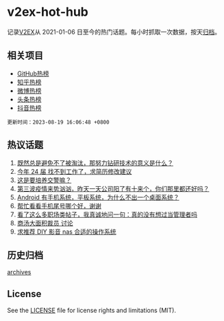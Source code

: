 # v2ex-hot-hub

 记录[V2EX](https://www.v2ex.com/)从 2021-01-06 日至今的热门话题。每小时抓取一次数据，按天[归档](archives)。
 
 ## 相关项目

- [GitHub热榜](https://github.com/snaildev/github-hot-hub)
- [知乎热榜](https://github.com/snaildev/zhihu-hot-hub)
- [微博热榜](https://github.com/snaildev/weibo-hot-hub)
- [头条热榜](https://github.com/snaildev/toutiao-hot-hub)
- [抖音热榜](https://github.com/snaildev/douyin-hot-hub)


 `更新时间：2023-08-19 16:06:48 +0800`

## 热议话题

1. [既然总是避免不了被淘汰，那努力钻研技术的意义是什么？](https://www.v2ex.com/t/966561)
1. [今年 24 届 找不到工作了，求简历修改建议](https://www.v2ex.com/t/966604)
1. [这是要培养交警嘛？](https://www.v2ex.com/t/966528)
1. [第三波疫情来势汹汹，昨天一天公司阳了有十来个，你们那里都还好吗？](https://www.v2ex.com/t/966630)
1. [Android 有手机系统，平板系统，为什么不出一个桌面系统？](https://www.v2ex.com/t/966593)
1. [帮忙看看手机尾号哪个好，谢谢](https://www.v2ex.com/t/966619)
1. [看了这么多职场类帖子，我真诚地问一句：真的没有想过当管理者吗](https://www.v2ex.com/t/966589)
1. [商汤大面积裁员 讨论](https://www.v2ex.com/t/966471)
1. [求推荐 DIY 影音 nas 合适的操作系统](https://www.v2ex.com/t/966525)

## 历史归档

[archives](archives)

## License

See the [LICENSE](LICENSE) file for license rights and limitations (MIT).
